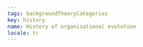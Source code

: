 ```yaml
---
tags: backgroundTheoryCategories
key: history
name: History of organizational evolution
locale: tr
---
```

